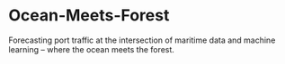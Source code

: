 # Ocean-Meets-Forest
Forecasting port traffic at the intersection of maritime data and machine learning – where the ocean meets the forest.
